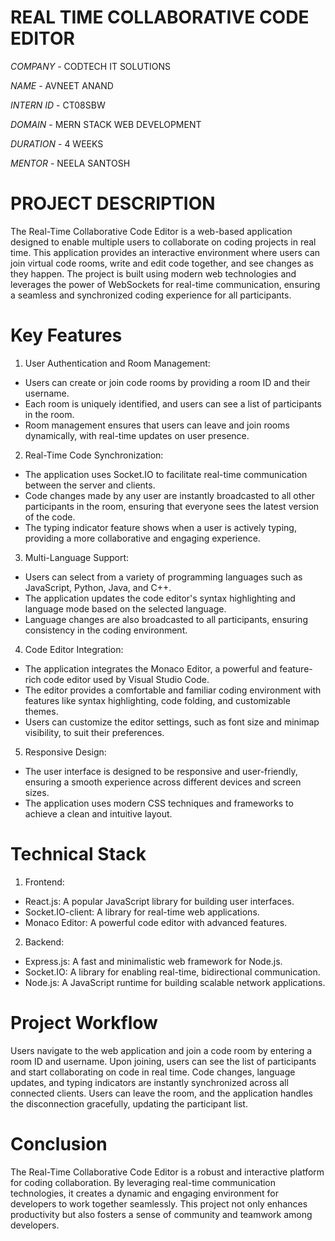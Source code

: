 # REAL TIME COLLABORATIVE CODE EDITOR

*COMPANY* - CODTECH IT SOLUTIONS

*NAME* - AVNEET ANAND

*INTERN ID* - CT08SBW

*DOMAIN* - MERN STACK WEB DEVELOPMENT

*DURATION* - 4 WEEKS

*MENTOR* - NEELA SANTOSH

# PROJECT DESCRIPTION #
The Real-Time Collaborative Code Editor is a web-based application designed to enable multiple users to collaborate on coding projects in real time. This application provides an interactive environment where users can join virtual code rooms, write and edit code together, and see changes as they happen. The project is built using modern web technologies and leverages the power of WebSockets for real-time communication, ensuring a seamless and synchronized coding experience for all participants.

# Key Features #
1. User Authentication and Room Management:
 -  Users can create or join code rooms by providing a room ID and their username.
 -  Each room is uniquely identified, and users can see a list of participants in the room.
 -  Room management ensures that users can leave and join rooms dynamically, with real-time updates on user presence.

2. Real-Time Code Synchronization:
 -  The application uses Socket.IO to facilitate real-time communication between the server and clients.
 -  Code changes made by any user are instantly broadcasted to all other participants in the room, ensuring that everyone sees the latest version of the code.
 -  The typing indicator feature shows when a user is actively typing, providing a more collaborative and engaging experience.

3. Multi-Language Support:
 -  Users can select from a variety of programming languages such as JavaScript, Python, Java, and C++.
 -  The application updates the code editor's syntax highlighting and language mode based on the selected language.
 -  Language changes are also broadcasted to all participants, ensuring consistency in the coding environment.

4. Code Editor Integration:
 -  The application integrates the Monaco Editor, a powerful and feature-rich code editor used by Visual Studio Code.
 -  The editor provides a comfortable and familiar coding environment with features like syntax highlighting, code folding, and customizable themes.
 -  Users can customize the editor settings, such as font size and minimap visibility, to suit their preferences.

5. Responsive Design:
 -  The user interface is designed to be responsive and user-friendly, ensuring a smooth experience across different devices and screen sizes.
 -  The application uses modern CSS techniques and frameworks to achieve a clean and intuitive layout.

# Technical Stack #
1. Frontend:
 -  React.js: A popular JavaScript library for building user interfaces.
 -  Socket.IO-client: A library for real-time web applications.
 -  Monaco Editor: A powerful code editor with advanced features.

2. Backend:
 -  Express.js: A fast and minimalistic web framework for Node.js.
 -  Socket.IO: A library for enabling real-time, bidirectional communication.
 -  Node.js: A JavaScript runtime for building scalable network applications.

# Project Workflow #
   Users navigate to the web application and join a code room by entering a room ID and username.
   Upon joining, users can see the list of participants and start collaborating on code in real time.
   Code changes, language updates, and typing indicators are instantly synchronized across all connected clients.
   Users can leave the room, and the application handles the disconnection gracefully, updating the participant list.

# Conclusion #
   The Real-Time Collaborative Code Editor is a robust and interactive platform for coding collaboration. 
   By leveraging real-time communication technologies, it creates a dynamic and engaging environment for developers to work together seamlessly. 
   This project not only enhances productivity but also fosters a sense of community and teamwork among developers.
   
   
